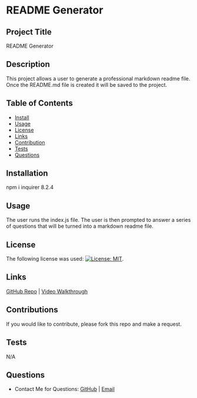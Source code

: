 # README Generator

## Project Title
README Generator 

## Description
This project allows a user to generate a professional markdown readme file. Once the README.md file is created it will be saved to the project.

## Table of Contents
* [Install](#installation)
* [Usage](#usage)
* [License](#license)
* [Links](#links)
* [Contribution](#contributions)
* [Tests](#tests)
* [Questions](#questions)

## Installation
npm i inquirer 8.2.4

## Usage
The user runs the index.js file. The user is then prompted to answer a series of questions that will be turned into a markdown readme file.

## License
The following license was used: [![License: MIT](https://img.shields.io/badge/License-MIT-blue.svg)](https://opensource.org/licenses/MIT).

## Links
[GitHub Repo](https://github.com/bragonese1/readme-generator) | [Video Walkthrough](https://drive.google.com/file/d/12dAkkiZiADmW61nrCeMGvGJYBGLXGa1S/view)

## Contributions
If you would like to contribute, please fork this repo and make a request.

## Tests
N/A

## Questions
- Contact Me for Questions:
[GitHub](https://github.com/bragonese1) | [Email](mailto:ragonesebradley@gmail.com)